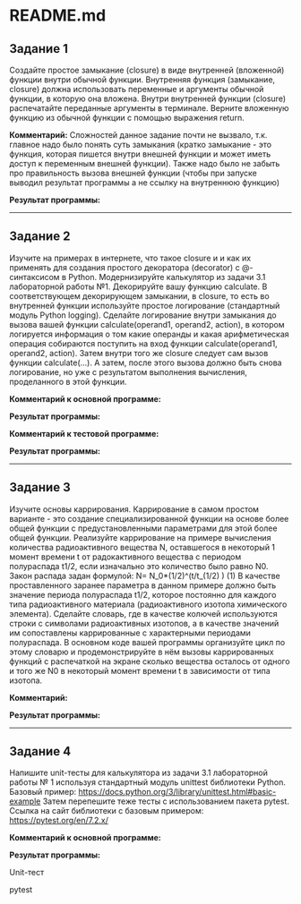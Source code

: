# README.md

## Задание 1
Создайте простое замыкание (closure) в виде внутренней (вложенной) функции внутри обычной функции. Внутренняя функция (замыкание, closure) должна использовать переменные и аргументы обычной функции, в которую она вложена. Внутри внутренней функции (closure) распечатайте переданные аргументы в терминале. Верните вложенную функцию из обычной функции с помощью выражения return. 

**Комментарий:** Сложностей данное задание почти не вызвало, т.к. главное надо было понять суть замыкания (кратко замыкание - это функция, которая пишется внутри внешней функции и может иметь доступ к переменным внешней функции). Также надо было не забыть про правильность вызова внешней функции (чтобы при запуске выводил результат программы а не ссылку на внутреннюю функцию)

**Результат программы:**


---

## Задание 2
Изучите на примерах в интернете, что такое closure и и как их применять для создания простого декоратора (decorator) с @-синтаксисом в Python. Модернизируйте калькулятор из задачи 3.1 лабораторной работы №1. Декорируйте вашу функцию calculate. В соответствующем декорирующем замыкании, в сlosure, то есть во внутренней функции используйте простое логирование (стандартный модуль Python logging). Сделайте логирование внутри замыкания до вызова вашей функции calculate(operand1, operand2, action), в котором логируется информация о том какие операнды и какая арифметическая операция собираются поступить на вход функции calculate(operand1, operand2, action). Затем внутри того же closure следует сам вызов функции calculate(...). А затем, после этого вызова должно быть снова логирование, но уже с результатом выполнения вычисления, проделанного в этой функции. 

**Комментарий к основной программе:**

**Результат программы:**


**Комментарий к тестовой программе:**

**Результат программы:**

---

## Задание 3
Изучите основы каррирования. Каррирование в самом простом варианте - это создание специализированной функции на основе более общей функции с предустановленными параметрами для этой более общей функции. Реализуйте каррирование на примере вычисления количества радиоактивного вещества N, оставшегося в некоторый 1 момент времени t от радокактивного вещества с периодом полураспада t1/2, если изначально это количество было равно N0. Закон распада задан формулой: 
N= N_0*(1/2)^(t/t_(1/2) ) (1)
В качестве проставленного заранее параметра в данном примере должно быть значение периода полураспада t1/2, которое постоянно для каждого типа радиоактивного материала (радиоактивного изотопа химического элемента). Сделайте словарь, где в качестве колючей используются строки с символами радиоактивных изотопов, а в качестве значений им сопоставлены каррированные с характерными периодами полураспада. В основном коде вашей программы организуйте цикл по этому словарю и продемонстрируйте в нём вызовы каррированных функций с распечаткой на экране сколько вещества осталось от одного и того же N0 в некоторый момент времени t в зависимости от типа изотопа. 

**Комментарий:**

**Результат программы:**

---

## Задание 4
Напишите unit-тесты для калькулятора из задачи 3.1 лабораторной работы № 1 используя стандартный модуль unittest библиотеки Python. Базовый пример: https://docs.python.org/3/library/unittest.html#basic-example 
Затем перепешите теже тесты с использованием пакета pytest. Ссылка на сайт библиотеки с базовым примером: https://pytest.org/en/7.2.x/

**Комментарий к основной программе:**

**Результат программы:**

Unit-тест


pytest

